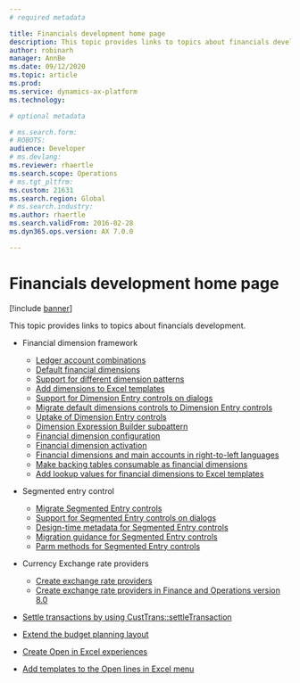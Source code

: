 ```yaml
---
# required metadata

title: Financials development home page
description: This topic provides links to topics about financials development.
author: robinarh
manager: AnnBe
ms.date: 09/12/2020
ms.topic: article
ms.prod: 
ms.service: dynamics-ax-platform
ms.technology: 

# optional metadata

# ms.search.form: 
# ROBOTS: 
audience: Developer
# ms.devlang: 
ms.reviewer: rhaertle
ms.search.scope: Operations
# ms.tgt_pltfrm: 
ms.custom: 21631
ms.search.region: Global
# ms.search.industry: 
ms.author: rhaertle
ms.search.validFrom: 2016-02-28
ms.dyn365.ops.version: AX 7.0.0

---
```


# Financials development home page

[!include [banner](../includes/banner.md)]

This topic provides links to topics about financials development.

- Financial dimension framework

    + [Ledger account combinations](../financial/ledgeraccountcombinations.md)
    + [Default financial dimensions](../financial/dimension-defaulting.md)
    + [Support for different dimension patterns](../financial/dimensions.md)
    + [Add dimensions to Excel templates](../financial/dimensions-overview.md)
    + [Support for Dimension Entry controls on dialogs](../financial/dimension-entry-control-dialog-support.md)
    + [Migrate default dimensions controls to Dimension Entry controls](../financial/dimension-entry-control-migration.md)
    + [Uptake of Dimension Entry controls](../financial/dimension-entry-control-uptake.md)
    + [Dimension Expression Builder subpattern](../financial/dimension-expression-builder-subpattern.md)
    + [Financial dimension configuration](../financial/financial-dimension-configuration-integration.md)
    + [Financial dimension activation](../financial/activate-financial-dimensions.md)
    + [Financial dimensions and main accounts in right-to-left languages](../financial/financial-dimensions-main-accounts-right-left-language.md)
    + [Make backing tables consumable as financial dimensions](../financial/dimensionable-entities.md)
    + [Add lookup values for financial dimensions to Excel templates](../financial/add-dimensions-excel-templates.md)

- Segmented entry control

    + [Migrate Segmented Entry controls](../financial/segmented-entry-control-conversion.md)
    + [Support for Segmented Entry controls on dialogs](../financial/segmented-entry-control-dialog-support.md)
    + [Design-time metadata for Segmented Entry controls](../financial/segmented-entry-control-metadata-specification.md)
    + [Migration guidance for Segmented Entry controls](../financial/segmented-entry-control-migration-guidance.md)
    + [Parm methods for Segmented Entry controls](../financial/segmented-entry-control-parm-method-specification.md)

- Currency Exchange rate providers

    + [Create exchange rate providers](../financial/create-exchange-rate-providers.md)
    + [Create exchange rate providers in Finance and Operations version 8.0](../financial/create-exchange-rate-8.md)

- [Settle transactions by using CustTrans::settleTransaction](../financial/settletransact-obsolete.md)

- [Extend the budget planning layout](../../../finance/budgeting/extending-budget-planning-layout.md)

- [Create Open in Excel experiences](../office-integration/office-integration-edit-excel.md)

- [Add templates to the Open lines in Excel menu](../user-interface/add-templates-open-lines-excel-menu.md)

